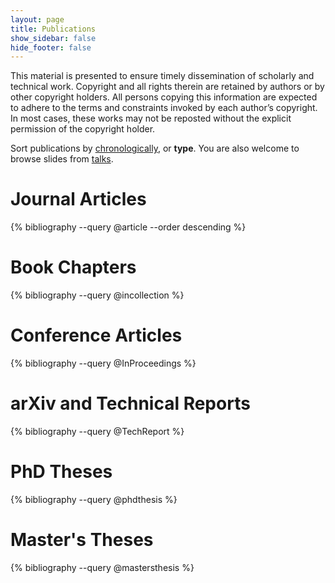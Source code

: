 ```yaml
---
layout: page
title: Publications
show_sidebar: false
hide_footer: false
---
```


<style>
.csl-block {
    font-size: 16px;
}
.csl-title, .csl-author, .csl-event, .csl-editor, .csl-venue {
    display: block;
    position: relative;
    font-size: 16px;
}

.csl-title b {
    font-weight: 600;
}

.csl-content {
    display: inline-block;
    vertical-align: top;
    padding-left: 20px;
}

.bibliography {
   list-style-type: none;
}
</style>

 This material is presented to ensure timely dissemination of scholarly and technical work. Copyright and all rights therein are retained by authors or by other copyright holders. All persons copying this information are expected to adhere to the terms and constraints invoked by each author’s copyright. In most cases, these works may not be reposted without the explicit permission of the copyright holder.

Sort publications by [chronologically](https://anpl-technion.github.io/publications/), or <b>type</b>. You are also welcome to browse slides from [talks](https://anpl-technion.github.io/talks).

# Journal Articles
{% bibliography --query @article --order descending %}

# Book Chapters
{% bibliography --query @incollection %}

# Conference Articles
{% bibliography --query @InProceedings %}

# arXiv and Technical Reports
{% bibliography --query @TechReport %}

# PhD Theses
{% bibliography --query @phdthesis %}

# Master's Theses
{% bibliography --query @mastersthesis %}